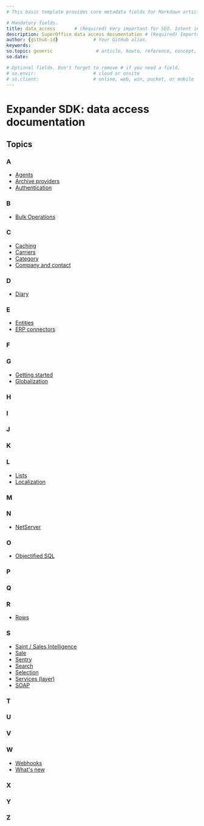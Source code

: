 ```yaml
---
# This basic template provides core metadata fields for Markdown articles on docs.superoffice.com.

# Mandatory fields.
title: data_access       # (Required) Very important for SEO. Intent in a unique string of 43-59 chars including spaces.
description: SuperOffice data access documentation # (Required) Important for SEO. Recommended character length is 115-145 characters including spaces.
author: {github-id}             # Your GitHub alias.
keywords:
so.topic: generic                # article, howto, reference, concept, guide
so.date:

# Optional fields. Don't forget to remove # if you need a field.
# so.envir:                     # cloud or onsite
# so.client:                    # online, web, win, pocket, or mobile
---
```


# Expander SDK: data access documentation

## Topics

### A

* [Agents][22]
* [Archive providers][6]
* [Authentication][7]

### B

* [Bulk Operations][3]

### C

* [Caching][13]
* [Carriers][23]
* [Category][16]
* [Company and contact][15]

<!-- * [Custom fields](custom-fields/index.md) -->

### D

* [Diary][14]

<!-- * [Documents](documents/index.md) -->

### E

* [Entities][5]
* [ERP connectors][10]

### F

### G

* [Getting started][2]
* [Globalization][11]

### H

### I

### J

### K

### L

* [Lists][9]
* [Localization][11]

### M

### N

* [NetServer][8]

### O

* [Objectified SQL](osql/index.md)

### P

<!-- * [Project](project/index.md) -->

### Q

<!-- * [Quote](quote/index.md) -->

### R

<!-- * [Request Management](request-management/index.md) -->

* [Rows][4]

### S

* [Saint / Sales Intelligence][17]
* [Sale][18]
* [Sentry][12]
* [Search][19]
* [Selection][20]
* [Services (layer)][21]
* [SOAP][24]

<!-- 
* [Security](security/index.md)
* [Service](service/index.md) -->

### T

### U

### V

### W

* [Webhooks][25]
* [What's new][1]

### X

### Y

### Z

<!-- Referenced links -->
[1]: whats-new/index.md
[2]: getting-started/index.md
[3]: bulk-operations/index.md
[4]: rows/index.md
[5]: entities/index.md
[6]: archive-providers/index.md
[7]: authentication/index.md
[8]: netserver/index.md
[9]: lists/index.md
[10]: erp-connectors/index.md
[11]: globalization-and-localization/index.md
[12]: sentry/index.md
[13]: caching/index.md
[14]: diary/index.md
[15]: company-and-contact/index.md
[16]: company-and-contact/category/index.md
[17]: sales/saint/index.md
[18]: sales/index.md
[19]: search/index.md
[20]: search/selection/index.md
[21]: services/index.md
[22]: services/agents/index.md
[23]: services/carriers/index.md
[24]: soap/index.md
[25]: webhooks/index.md
